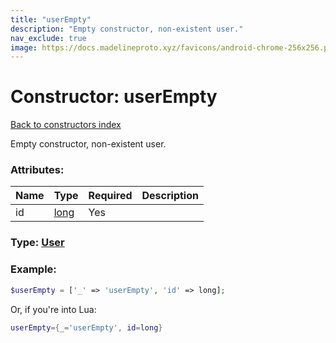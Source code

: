 ```yaml
---
title: "userEmpty"
description: "Empty constructor, non-existent user."
nav_exclude: true
image: https://docs.madelineproto.xyz/favicons/android-chrome-256x256.png
---
```

# Constructor: userEmpty  
[Back to constructors index](index.md)



Empty constructor, non-existent user.

### Attributes:

| Name     |    Type       | Required | Description |
|----------|---------------|----------|-------------|
|id|[long](../types/long.md) | Yes|



### Type: [User](../types/User.md)


### Example:

```php
$userEmpty = ['_' => 'userEmpty', 'id' => long];
```  


Or, if you're into Lua:

```lua
userEmpty={_='userEmpty', id=long}

```


